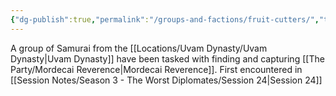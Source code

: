 ```yaml
---
{"dg-publish":true,"permalink":"/groups-and-factions/fruit-cutters/","tags":["Groups"],"updated":"2024-12-31T21:58:53.915+00:00"}
---
```


A group of Samurai from the [[Locations/Uvam Dynasty/Uvam Dynasty\|Uvam Dynasty]] have been tasked with finding and capturing [[The Party/Mordecai Reverence\|Mordecai Reverence]]. First encountered in [[Session Notes/Season 3 - The Worst Diplomates/Session 24\|Session 24]]